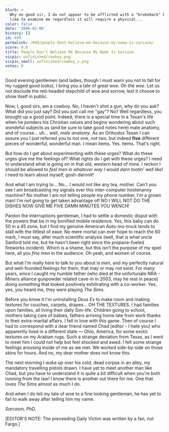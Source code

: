 ```yaml
---
blurb: >
  Why no good sir, I do not appear to be afflicted with a "brokeback" but if you would
  like to examine me regardless it will require a physical...
color: false
date: '2006-02-06'
history: []
id: 699
permalink: /699/people-dont-believe-me-because-my-name-is-sarcasm/
score: 0.0
title: People Don't Believe Me Because My Name Is Sarcasm
vicpic: unfinished/cowboy.png
vicpic_small: unfinished/cowboy_s.png
votes: 0
---
```


Good evening gentlemen (and ladies, though I must warn you not to fall
for my rugged good looks), I bring you a tale of great woe. Oh the
*woe*. Let us not disclude the red-headed stepchild of woe and sorrow,
lest it choose to show itself in public.

Now, I, good sirs, am a cowboy. No, I haven't shot a gun, why do you
ask? What did you just say? Did you just call me "gay"? No? Well
regardless, you brought up a good point. Indeed, there is a special time
in a Texan's life when he ponders his Christian values and begins
wondering about such wondeful subjects as (and be sure to take good
notes here) male anatomy, and of course... uh... well, *male anatomy*.
As an Orthodox Texan I can assure you I just referred you to not one,
not two, but indeed **five** different pieces of wonderful, wonderful
man. I mean items. Yes. Items. That's right.

But how do I get about experimenting with these urges? What do these
urges give me the feelings of? What rights do I get with these urges? I
need to understand what is going on in that old, western head of mine. I
reckon I should be allowed to *feel men in whatever way I would darn
tootin' well like*! I need to learn about myself, gosh-darnnit!

And what I am trying to... No... I would not like any tea, mother. Can't
you see I am broadcasting my signals over this inter-computer hootenanny
machine? No mother I am not telling people my phone number, I'm a grown
man! I'm not going to get taken advantage of! NO I WILL NOT DO THE
DISHES NOW GIVE ME FIVE DAMN MINUTES YOU WENCH!

Pardon the interruptions gentleman, I had to settle a domestic disput
with the powers that be in my bonified mobile residence. Yes, this baby
can do 50 in a 45 zone, but I find my genuine American Auto-mo-truck
tends to stall with the littlest of ease. No mere mortal can ever hope
to reach the 60 mark, I must say, after much scientific analysis (well,
that is what uncle Sanford told me, but he hasn't been right since the
propane-fueled fireworks incident). Which is a shame, but this isn't the
purpose of my spiel here, all you *fine* men in the audience. Oh yeah,
and women of course.

But what I'm really here to talk to you about is *men*, and my perfectly
natural and well-founded feelings for them, that may or may not exist.
For many years, since I caught my humble father (who died at the
unfortunate NRA - Miners alliance gunpowder related cave-in in 2003, may
he rest in peace) doing something that looked positively exhilirating
with a co-worker. Yes, yes, you heard me, they were playing *The Sims*.

Before you know it I'm uninstalling *Deus Ex* to make room and making
textures for couches, carpets, drapes... OH THE TEXTURES. I had families
upon families, all living their daily Sim-life. Children going to
school, mothers taking care of babies, fathers arriving home late from
work thanks to their extra-marital affairs. I fell in love with this
game. Then of course I had to correspond with a dear friend named Chad
\[editor - I hate you\] who apparently lived in a different state —
Ohio, America, for some exotic textures on my Arabian rugs. Such a
strange deviation from Texas, as I went to meet him I could not help but
feel shocked and awed. I felt some strange feelings arousing inside of
me as we met. We worked side-by-side on those skins for hours. And no,
my dear mother does not know this.

The next morning I woke up over his cold, dead corpse in an alley, my
mandatory travelling pistols drawn. I have yet to meet another man like
Chad, but you have to understand it is quite a bit difficult when you're
both running from the law! I know there is another out there for me. One
that loves *The Sims* almost as much I do.

And when I do tell my tale of woe to a fine looking gentleman, he has
yet to fail to walk away after telling him my name.

*Sarcasm, PhD.*

\[EDITOR'S NOTE: The preceeding Daily Victim was written by a fan, not
Fargo.\]